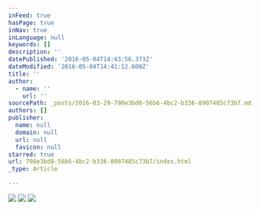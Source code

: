 ```yaml
---
inFeed: true
hasPage: true
inNav: true
inLanguage: null
keywords: []
description: ''
datePublished: '2016-05-04T14:43:56.373Z'
dateModified: '2016-05-04T14:41:12.600Z'
title: ''
author:
  - name: ''
    url: ''
sourcePath: _posts/2016-03-29-798e3bd8-56b6-4bc2-b336-8907485c73b7.md
authors: []
publisher:
  name: null
  domain: null
  url: null
  favicon: null
starred: true
url: 798e3bd8-56b6-4bc2-b336-8907485c73b7/index.html
_type: Article

---
```

![](https://the-grid-user-content.s3-us-west-2.amazonaws.com/37a7a9f9-b65b-4adc-a932-23228f86040f.png)
![](https://the-grid-user-content.s3-us-west-2.amazonaws.com/b436ffae-208a-45f8-9e9a-b5c62bfb3e52.png)
![](https://the-grid-user-content.s3-us-west-2.amazonaws.com/c180c372-aa76-42e9-856e-acdd6c89243b.png)